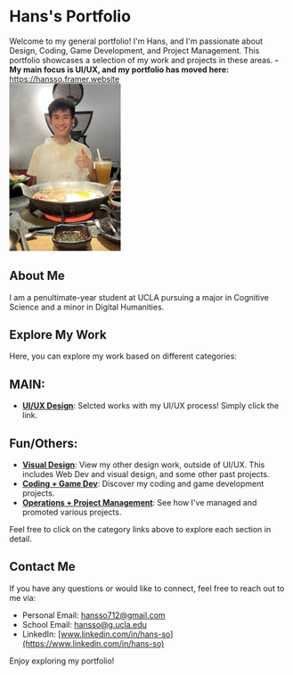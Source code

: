 # Hans's Portfolio

Welcome to my general portfolio! I'm Hans, and I'm passionate about Design, Coding, Game Development, and Project Management. This portfolio showcases a selection of my work and projects in these areas. 
**- My main focus is UI/UX, and my portfolio has moved here:** https://hansso.framer.website
<br>
<img src="Github Portfolio Pictures/menhotpot.PNG" width="200"/>

## About Me

I am a penultimate-year student at UCLA pursuing a major in Cognitive Science and a minor in Digital Humanities.

## Explore My Work

Here, you can explore my work based on different categories:

## MAIN: 
- [**UI/UX Design**](https://hansso.framer.website/): Selcted works with my UI/UX process! Simply click the link.

## Fun/Others:
- [**Visual Design**](design/README.md): View my other design work, outside of UI/UX. This includes Web Dev and visual design, and some other past projects. 
- [**Coding + Game Dev**](coding/README.md): Discover my coding and game development projects.
- [**Operations + Project Management**](project-product-management/README.md): See how I've managed and promoted various projects.

Feel free to click on the category links above to explore each section in detail.

## Contact Me

If you have any questions or would like to connect, feel free to reach out to me via:

- Personal Email: hansso712@gmail.com
- School Email: hansso@g.ucla.edu
- LinkedIn: [www.linkedin.com/in/hans-so](https://www.linkedin.com/in/hans-so)

Enjoy exploring my portfolio!
